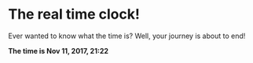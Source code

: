# The real time clock!

Ever wanted to know what the time is? Well, your journey is about to end!

**The time is Nov 11, 2017, 21:22**